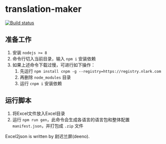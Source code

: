 # translation-maker

[![Build status](https://ci.appveyor.com/api/projects/status/t5l973c93e3sawvj?svg=true)](https://ci.appveyor.com/project/peaceshi/translation-maker)

## 准备工作

1. 安装 `nodejs >= 8`
2. 命令行切入当前目录，输入 `npm i` 安装依赖
3. 如果上述命令下载过慢，可进行如下操作：
    1. 先运行 `npm install cnpm -g --registry=https://registry.nlark.com`
    2. 再删除 `node_modules` 目录
    3. 运行 `cnpm i` 安装依赖

## 运行脚本

1. 将Excel文件放入Excel目录
2. 运行 `npm run gen`，此命令会生成各语言的语言包和整体配置 `manifest.json`，并打包成 `.zip` 文件

Excel2json is written by 尉迟兰屏(deeno).
